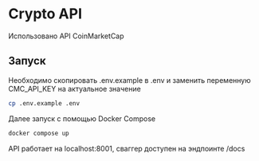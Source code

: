 # Crypto API
Использовано API CoinMarketCap

## Запуск
Необходимо скопировать .env.example в .env и заменить переменную CMC_API_KEY на актуальное значение
```bash
cp .env.example .env
```

Далее запуск с помощью Docker Compose
```bash
docker compose up
```

API работает на localhost:8001, сваггер доступен на эндпоинте /docs
